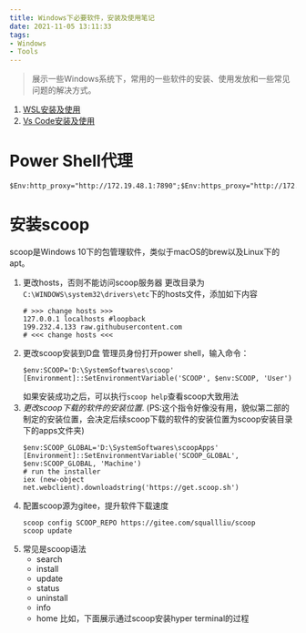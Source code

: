 ```yaml
---
title: Windows下必要软件，安装及使用笔记
date: 2021-11-05 13:11:33
tags:
- Windows
- Tools
---
```


> 展示一些Windows系统下，常用的一些软件的安装、使用发放和一些常见问题的解决方式。

<!--more-->

1. [WSL安装及使用](https://timemeansalot.github.io/2021/06/26/WSL_Config/)
2. [Vs Code安装及使用](https://timemeansalot.github.io/2021/06/26/VSCode/)

# Power Shell代理
```
$Env:http_proxy="http://172.19.48.1:7890";$Env:https_proxy="http://172.19.48.1:7890"
```

# 安装scoop
scoop是Windows 10下的包管理软件，类似于macOS的brew以及Linux下的apt。
1. 更改hosts，否则不能访问scoop服务器
   更改目录为`C:\WINDOWS\system32\drivers\etc`下的hosts文件，添加如下内容
   ```
   # >>> change hosts >>>
   127.0.0.1 localhosts #loopback
   199.232.4.133 raw.githubusercontent.com
   # <<< change hosts <<<
   ```
2. 更改scoop安装到D盘
   管理员身份打开power shell，输入命令：
   ```
   $env:SCOOP='D:\SystemSoftwares\scoop'
   [Environment]::SetEnvironmentVariable('SCOOP', $env:SCOOP, 'User')
   ```
   如果安装成功之后，可以执行`scoop help`查看scoop大致用法
3. *更改scoop下载的软件的安装位置*. (PS:这个指令好像没有用，貌似第二部的制定的安装位置，会决定后续scoop下载的软件的安装位置为scoop安装目录下的apps文件夹)
   ```
   $env:SCOOP_GLOBAL='D:\SystemSoftwares\scoopApps'
   [Environment]::SetEnvironmentVariable('SCOOP_GLOBAL', $env:SCOOP_GLOBAL, 'Machine')
   # run the installer
   iex (new-object net.webclient).downloadstring('https://get.scoop.sh')
   ```
4. 配置scoop源为gitee，提升软件下载速度
   ```
   scoop config SCOOP_REPO https://gitee.com/squallliu/scoop
   scoop update
   ```
5. 常见是scoop语法
   - search
   - install
   - update
   - status
   - uninstall
   - info
   - home
  比如，下面展示通过scoop安装hyper terminal的过程